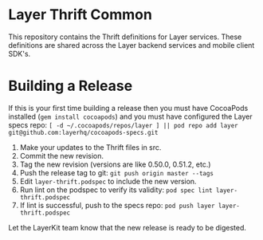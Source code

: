 # Layer Thrift Common

This repository contains the Thrift definitions for Layer services. These definitions are shared across the
Layer backend services and mobile client SDK's.

# Building a Release

If this is your first time building a release then you must have CocoaPods installed (`gem install cocoapods`)
and you must have configured the Layer specs repo: 
`[ -d ~/.cocoapods/repos/layer ] || pod repo add layer git@github.com:layerhq/cocoapods-specs.git`

1. Make your updates to the Thrift files in src.
2. Commit the new revision.
3. Tag the new revision (versions are like 0.50.0, 0.51.2, etc.)
4. Push the release tag to git: `git push origin master --tags`
5. Edit `layer-thrift.podspec` to include the new version.
6. Run lint on the podspec to verify its validity: `pod spec lint layer-thrift.podspec`
7. If lint is successful, push to the specs repo: `pod push layer layer-thrift.podspec`

Let the LayerKit team know that the new release is ready to be digested.
